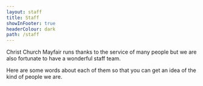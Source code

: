 ```yaml
---
layout: staff
title: Staff
showInFooter: true
headerColour: dark
path: /staff
---
```

Christ Church Mayfair runs thanks to the service of many people but we are also fortunate to have a wonderful staff team.

Here are some words about each of them so that you can get an idea of the kind of people we are.
